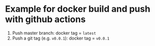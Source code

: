 # Example for docker build and push with github actions

1. Push master branch: docker tag = `latest`
1. Push a git tag (e.g. `v0.0.1`): docker tag = `v0.0.1`
